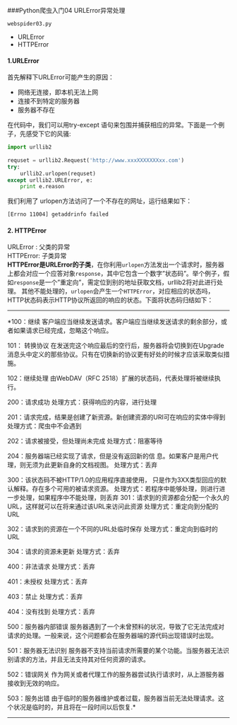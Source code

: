 ###Python爬虫入门04 URLError异常处理

`webspider03.py`

* URLError
* HTTPError

#### 1.URLError

首先解释下URLError可能产生的原因：

* 网络无连接，即本机无法上网
* 连接不到特定的服务器
* 服务器不存在

在代码中，我们可以用try-except 语句来包围并捕获相应的异常。下面是一个例子，先感受下它的风骚:

```python
import urllib2
 
requset = urllib2.Request('http://www.xxxXXXXXXXxx.com')
try:
    urllib2.urlopen(requset)
except urllib2.URLError, e:
    print e.reason
```

我们利用了 urlopen方法访问了一个不存在的网址，运行结果如下：

```bash
[Errno 11004] getaddrinfo failed
```

#### 2. HTTPError

URLError : 父类的异常    
HTTPError: 子类异常    
**HTTPError是URLError的子类**，在你利用`urlopen`方法发出一个请求时，服务器上都会对应一个应答对象`response`，其中它包含一个数字”状态码”。举个例子，假如`response`是一个”重定向”，需定位到别的地址获取文档，urllib2将对此进行处理。
其他不能处理的，`urlopen`会产生一个`HTTPError`，对应相应的状态吗，HTTP状态码表示HTTP协议所返回的响应的状态。下面将状态码归结如下：   

- - -

*100：继续 客户端应当继续发送请求。客户端应当继续发送请求的剩余部分，或者如果请求已经完成，忽略这个响应。

101： 转换协议 在发送完这个响应最后的空行后，服务器将会切换到在Upgrade 消息头中定义的那些协议。只有在切换新的协议更有好处的时候才应该采取类似措施。

102：继续处理 由WebDAV（RFC 2518）扩展的状态码，代表处理将被继续执行。

200：请求成功 处理方式：获得响应的内容，进行处理

201：请求完成，结果是创建了新资源。新创建资源的URI可在响应的实体中得到 处理方式：爬虫中不会遇到

202：请求被接受，但处理尚未完成 处理方式：阻塞等待

204：服务器端已经实现了请求，但是没有返回新的信 息。如果客户是用户代理，则无须为此更新自身的文档视图。 处理方式：丢弃

300：该状态码不被HTTP/1.0的应用程序直接使用， 只是作为3XX类型回应的默认解释。存在多个可用的被请求资源。 处理方式：若程序中能够处理，则进行进一步处理，如果程序中不能处理，则丢弃
301：请求到的资源都会分配一个永久的URL，这样就可以在将来通过该URL来访问此资源 处理方式：重定向到分配的URL

302：请求到的资源在一个不同的URL处临时保存 处理方式：重定向到临时的URL

304：请求的资源未更新 处理方式：丢弃

400：非法请求 处理方式：丢弃

401：未授权 处理方式：丢弃

403：禁止 处理方式：丢弃

404：没有找到 处理方式：丢弃

500：服务器内部错误 服务器遇到了一个未曾预料的状况，导致了它无法完成对请求的处理。一般来说，这个问题都会在服务器端的源代码出现错误时出现。

501：服务器无法识别 服务器不支持当前请求所需要的某个功能。当服务器无法识别请求的方法，并且无法支持其对任何资源的请求。

502：错误网关 作为网关或者代理工作的服务器尝试执行请求时，从上游服务器接收到无效的响应。

503：服务出错 由于临时的服务器维护或者过载，服务器当前无法处理请求。这个状况是临时的，并且将在一段时间以后恢复.*

- - -
